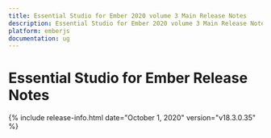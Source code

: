 ```yaml
---
title: Essential Studio for Ember 2020 volume 3 Main Release Notes  
description: Essential Studio for Ember 2020 volume 3 Main Release Notes  
platform: emberjs
documentation: ug
---
```


# Essential Studio for Ember  Release Notes  

{% include release-info.html date="October 1, 2020"  version="v18.3.0.35" %} 







